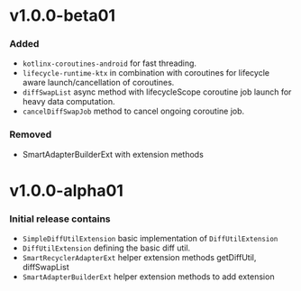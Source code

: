 # v1.0.0-beta01

### Added
* `kotlinx-coroutines-android` for fast threading.
* `lifecycle-runtime-ktx` in combination with coroutines for lifecycle aware launch/cancellation of coroutines.
* `diffSwapList` async method with lifecycleScope coroutine job launch for heavy data computation.
* `cancelDiffSwapJob` method to cancel ongoing coroutine job.

### Removed
* SmartAdapterBuilderExt with extension methods

# v1.0.0-alpha01

### Initial release contains
* `SimpleDiffUtilExtension` basic implementation of `DiffUtilExtension` 
* `DiffUtilExtension` defining the basic diff util.
* `SmartRecyclerAdapterExt` helper extension methods getDiffUtil, diffSwapList
* `SmartAdapterBuilderExt` helper extension methods to add extension